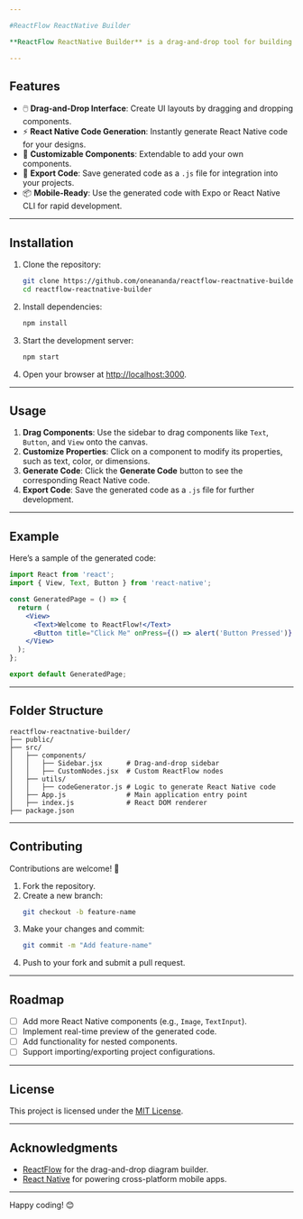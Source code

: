 ```yaml
---

#ReactFlow ReactNative Builder

**ReactFlow ReactNative Builder** is a drag-and-drop tool for building React Native pages using ReactFlow. This project allows users to visually create UI components and generate React Native code in real-time, making mobile app development faster and more intuitive.

---
```


## Features

- 🖱️ **Drag-and-Drop Interface**: Create UI layouts by dragging and dropping components.
- ⚡ **React Native Code Generation**: Instantly generate React Native code for your designs.
- 🌟 **Customizable Components**: Extendable to add your own components.
- 💾 **Export Code**: Save generated code as a `.js` file for integration into your projects.
- 📦 **Mobile-Ready**: Use the generated code with Expo or React Native CLI for rapid development.

---

## Installation

1. Clone the repository:
   ```bash
   git clone https://github.com/oneananda/reactflow-reactnative-builder.git
   cd reactflow-reactnative-builder
   ```

2. Install dependencies:
   ```bash
   npm install
   ```

3. Start the development server:
   ```bash
   npm start
   ```

4. Open your browser at [http://localhost:3000](http://localhost:3000).

---

## Usage

1. **Drag Components**: Use the sidebar to drag components like `Text`, `Button`, and `View` onto the canvas.
2. **Customize Properties**: Click on a component to modify its properties, such as text, color, or dimensions.
3. **Generate Code**: Click the **Generate Code** button to see the corresponding React Native code.
4. **Export Code**: Save the generated code as a `.js` file for further development.

---

## Example

Here’s a sample of the generated code:

```jsx
import React from 'react';
import { View, Text, Button } from 'react-native';

const GeneratedPage = () => {
  return (
    <View>
      <Text>Welcome to ReactFlow!</Text>
      <Button title="Click Me" onPress={() => alert('Button Pressed')} />
    </View>
  );
};

export default GeneratedPage;
```

---

## Folder Structure

```
reactflow-reactnative-builder/
├── public/
├── src/
│   ├── components/
│   │   ├── Sidebar.jsx      # Drag-and-drop sidebar
│   │   ├── CustomNodes.jsx  # Custom ReactFlow nodes
│   ├── utils/
│   │   ├── codeGenerator.js # Logic to generate React Native code
│   ├── App.js               # Main application entry point
│   ├── index.js             # React DOM renderer
├── package.json
```

---

## Contributing

Contributions are welcome! 🎉

1. Fork the repository.
2. Create a new branch:
   ```bash
   git checkout -b feature-name
   ```
3. Make your changes and commit:
   ```bash
   git commit -m "Add feature-name"
   ```
4. Push to your fork and submit a pull request.

---

## Roadmap

- [ ] Add more React Native components (e.g., `Image`, `TextInput`).
- [ ] Implement real-time preview of the generated code.
- [ ] Add functionality for nested components.
- [ ] Support importing/exporting project configurations.

---

## License

This project is licensed under the [MIT License](LICENSE).

---

## Acknowledgments

- [ReactFlow](https://reactflow.dev/) for the drag-and-drop diagram builder.
- [React Native](https://reactnative.dev/) for powering cross-platform mobile apps.

---

Happy coding! 😊
